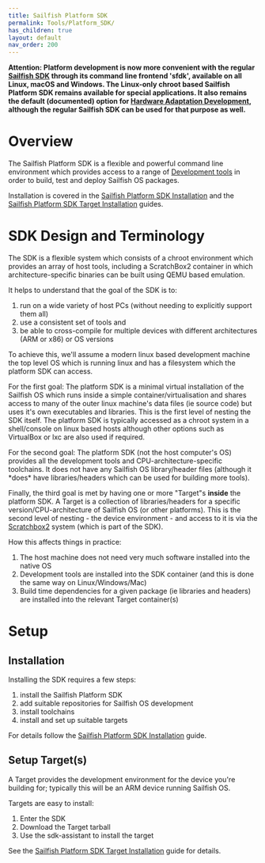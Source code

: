 ```yaml
---
title: Sailfish Platform SDK
permalink: Tools/Platform_SDK/
has_children: true
layout: default
nav_order: 200
---
```


**Attention: Platform development is now more convenient with the regular [Sailfish SDK](/Develop/Platform) through its command line frontend 'sfdk', available on all Linux, macOS and Windows. The Linux-only chroot based Sailfish Platform SDK remains available for special applications. It also remains the default (documented) option for [Hardware Adaptation Development](/Tools/Hardware_Adaptation_Development_Kit), although the regular Sailfish SDK can be used for that purpose as well.**

# Overview

The Sailfish Platform SDK is a flexible and powerful command line environment which provides access to a range of [Development tools](/Tools/Development) in order to build, test and deploy Sailfish OS packages.

Installation is covered in the [Sailfish Platform SDK Installation](/Tools/Platform_SDK/Installation) and the [Sailfish Platform SDK Target Installation](/Tools/Platform_SDK/Target_Installation) guides.

# SDK Design and Terminology

The SDK is a flexible system which consists of a chroot environment which provides an array of host tools, including a ScratchBox2 container in which architecture-specific binaries can be built using QEMU based emulation.

It helps to understand that the goal of the SDK is to:

1.  run on a wide variety of host PCs (without needing to explicitly support them all)
2.  use a consistent set of tools
    and
3.  be able to cross-compile for multiple devices with different architectures (ARM or x86) or OS versions

To achieve this, we'll assume a modern linux based development machine the top level OS which is running linux and has a filesystem which the platform SDK can access.

For the first goal: The platform SDK is a minimal virtual installation of the Sailfish OS which runs inside a simple container/virtualisation and shares access to many of the outer linux machine's data files (ie source code) but uses it's own executables and libraries. This is the first level of nesting the SDK itself. The platform SDK is typically accessed as a chroot system in a shell/console on linux based hosts although other options such as VirtualBox or lxc are also used if required.

For the second goal: The platform SDK (not the host computer's OS) provides all the development tools and CPU-architecture-specific toolchains. It does not have any Sailfish OS library/header files (although it \*does\* have libraries/headers which can be used for building more tools).

Finally, the third goal is met by having one or more "Target"s **inside** the platform SDK. A Target is a collection of libraries/headers for a specific version/CPU-architecture of Sailfish OS (or other platforms). This is the second level of nesting - the device environment - and access to it is via the [Scratchbox2](/Scratchbox2 "brokenlink") system (which is part of the SDK).

How this affects things in practice:

1.  The host machine does not need very much software installed into the native OS
2.  Development tools are installed into the SDK container (and this is done the same way on Linux/Windows/Mac)
3.  Build time dependencies for a given package (ie libraries and headers) are installed into the relevant Target container(s)

# Setup

## Installation

Installing the SDK requires a few steps:

1.  install the Sailfish Platform SDK
2.  add suitable repositories for Sailfish OS development
3.  install toolchains
4.  install and set up suitable targets

For details follow the [Sailfish Platform SDK Installation](/Tools/Platform_SDK/Installation) guide.

## Setup Target(s)

A Target provides the development environment for the device you're building for; typically this will be an ARM device running Sailfish OS.

Targets are easy to install:

1.  Enter the SDK
2.  Download the Target tarball
3.  Use the sdk-assistant to install the target

See the [Sailfish Platform SDK Target Installation](/Tools/Platform_SDK/Target_Installation) guide for details.
